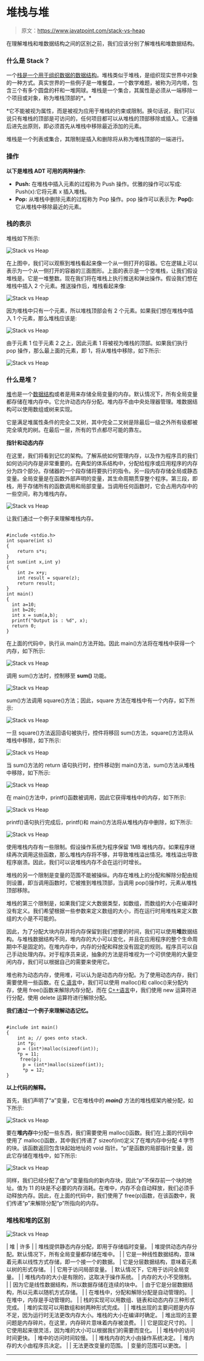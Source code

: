 # 堆栈与堆

> 原文：<https://www.javatpoint.com/stack-vs-heap>

在理解堆栈和堆数据结构之间的区别之前，我们应该分别了解堆栈和堆数据结构。

### 什么是 Stack？

一个[栈是一个用于组织数据的数据结构](https://www.javatpoint.com/data-structure-stack)。堆栈类似于堆栈，是组织现实世界中对象的一种方式。真实世界的一些例子是一堆餐盘，一个数学难题，被称为河内塔，包含三个有多个圆盘的杆和一堆网球。堆栈是一个集合，其属性是必须从一端移除一个项目或对象，称为堆栈顶部的*。*

 *它不能被视为属性，而是被视为应用于堆栈的约束或限制。换句话说，我们可以说只有堆栈的顶部是可访问的，任何项目都可以从堆栈的顶部移除或插入。它遵循后进先出原则，即必须首先从堆栈中移除最近添加的元素。

堆栈是一个列表或集合，其限制是插入和删除将从称为堆栈顶部的一端进行。

### 操作

**以下是堆栈 ADT 可用的两种操作:**

*   **Push:** 在堆栈中插入元素的过程称为 Push 操作。优雅的操作可以写成:
    Push(x):它将元素 x 插入堆栈。
*   **Pop:** 从堆栈中删除元素的过程称为 Pop 操作。pop 操作可以表示为:
    **Pop():** 它从堆栈中移除最近的元素。

### 栈的表示

堆栈如下所示:

![Stack vs Heap](img/f20d1262ef44c66fefe233f71d6872db.png)

在上图中，我们可以观察到堆栈看起来像一个从一侧打开的容器。它在逻辑上可以表示为一个从一侧打开的容器的三面图形。上面的表示是一个空堆栈，让我们假设堆栈是。它是一堆整数。现在我们将在堆栈上执行推送和弹出操作。假设我们想在堆栈中插入 2 个元素。推送操作后，堆栈看起来像:

![Stack vs Heap](img/12307570838108bba45c647c34ff91ce.png)

因为堆栈中只有一个元素，所以堆栈顶部会有 2 个元素。如果我们想在堆栈中插入 1 个元素，那么堆栈应该是:

![Stack vs Heap](img/53d2c77fca2825220b815db650c5f30e.png)

由于元素 1 位于元素 2 之上，因此元素 1 将被视为堆栈的顶部。如果我们执行 pop 操作，那么最上面的元素，即 1，将从堆栈中移除，如下所示:

![Stack vs Heap](img/4a8df216e61d421e7977e28b7ae857ac.png)

### 什么是堆？

[堆](https://www.javatpoint.com/heap-data-structure)也是一个[数据结构](https://www.javatpoint.com/data-structure-tutorial)或者是用来存储全局变量的内存。默认情况下，所有全局变量都存储在堆内存中。它允许动态内存分配。堆内存不由中央处理器管理。堆数据结构可以使用数组或树来实现。

它是满足堆属性条件的完全二叉树，其中完全二叉树是除最后一级之外所有级都被完全填充的树。在最后一层，所有的节点都尽可能的靠左。

**指针和动态内存**

在这里，我们将看到记忆的架构。了解系统如何管理内存，以及作为程序员的我们如何访问内存是非常重要的。在典型的体系结构中，分配给程序或应用程序的内存分为四个部分。存储器的一个段存储将要执行的指令。另一段内存存储全局或静态变量。全局变量是在函数外部声明的变量，其生命周期贯穿整个程序。第三段，即栈，用于存储所有的函数调用和局部变量。当调用任何函数时，它会占用内存中的一些空间，称为堆栈内存。

![Stack vs Heap](img/e0ceffd9215716dccf4338b93233fbc7.png)

让我们通过一个例子来理解堆栈内存。

```

#include <stdio.h>
int square(int s)
{
    return s*s;
}
int sum(int x,int y)
{
    int z= x+y;
    int result = square(z);
    return result;
}
int main()
{
  int a=10;
  int b=20;
  int x = sum(a,b);
  printf("Output is : %d", x);
  return 0;
}

```

在上面的代码中，执行从 main()方法开始。因此 main()方法将在堆栈中获得一个内存，如下所示:

![Stack vs Heap](img/499c53484755e48bf4c44abf7792565c.png)

调用 sum()方法时，控制移至 **sum()** 功能。

![Stack vs Heap](img/c6d7247be01102007a536303d0ad9696.png)

sum()方法调用 square()方法；因此，square 方法在堆栈中有一个内存，如下所示:

![Stack vs Heap](img/bcc51492b9bf44f1012e9167966c019b.png)

一旦 square()方法返回语句被执行，控件将移回 sum()方法，square()方法将从堆栈中移除，如下所示:

![Stack vs Heap](img/d5322a0ceaffce7bd1273486f073269e.png)

当 sum()方法的 return 语句执行时，控件移动到 main()方法，sum()方法从堆栈中移除，如下所示:

![Stack vs Heap](img/959accccecbf8d99c21990c1fc60f40b.png)

在 main()方法中，printf()函数被调用，因此它获得堆栈中的内存，如下所示:

![Stack vs Heap](img/940043f8e111f4fe7a422052c7a1c224.png)

printf()语句执行完成后，printf()和 main()方法将从堆栈内存中删除，如下所示:

![Stack vs Heap](img/6a9f88b61aa7c7260decad1bba2bc364.png)

使用堆栈内存有一些限制。假设操作系统为程序保留 1MB 堆栈内存。如果程序继续再次调用这些函数，那么堆栈内存将不够，并导致堆栈溢出情况。堆栈溢出导致程序崩溃。因此，我们可以说堆栈内存不会在运行时增长。

堆栈的另一个限制是变量的范围不能被操纵。内存在堆栈上的分配和解除分配由规则设置，即当调用函数时，它被推到堆栈顶部，当调用 pop()操作时，元素从堆栈顶部移除。

堆栈的第三个限制是，如果我们定义大数据类型，如数组，而数组的大小在编译时没有定义。我们希望根据一些参数来定义数组的大小，而在运行时用堆栈来定义数组的大小是不可能的。

因此，为了分配大块内存并将内存保留到我们想要的时间，我们可以使用**堆**数据结构。与堆栈数据结构不同，堆内存的大小可以变化，并且在应用程序的整个生命周期中不是固定的。在堆内存中，内存的分配和释放没有固定的规则。程序员可以自己手动处理内存。对于程序员来说，抽象的方法是将堆视为一个可供使用的大量空闲内存，我们可以根据自己的需要来使用它。

堆也称为动态内存，使用堆，可以认为是动态内存分配。为了使用动态内存，我们需要使用一些函数。在 [C 语言](https://www.javatpoint.com/c-programming-language-tutorial)中，我们可以使用 malloc()和 calloc()来分配内存，使用 free()函数来解除内存分配，而在 [C++语言](https://www.javatpoint.com/cpp-tutorial)中，我们使用 new 运算符进行分配，使用 delete 运算符进行解除分配。

**我们通过一个例子来理解动态记忆。**

```

#include int main()
{
    int a; // goes onto stack.
    int *p;
    p = (int*)malloc(sizeof(int));
    *p = 11;
     free(p);
      p = (int*)malloc(sizeof(int));
      *p = 12;
} 
```

**以上代码的解释。**

首先，我们声明了“a”变量，它在堆栈中的 ***main()*** 方法的堆栈框架内被分配，如下所示:

![Stack vs Heap](img/735262a8e03fe20ec3ac98c99f998049.png)

要在**堆内存**中分配一些东西，我们需要使用 malloc()函数。我们在上面的代码中使用了 malloc()函数，其中我们传递了 sizeof(int)定义了在堆内存中分配 4 字节的块。该函数返回包含块起始地址的 void 指针。“p”是函数的局部指针变量，因此它存储在堆栈中，如下所示:

![Stack vs Heap](img/983e378b2e0c6aed8386c898fc418a51.png)

同样，我们已经分配了由“p”变量指向的新内存块，因此“p”不保存前一个块的地址。值为 11 的块是不必要的内存消耗。在堆中，内存不会自动释放，我们必须手动释放内存。因此，在上面的代码中，我们使用了 free(p)函数，在该函数中，我们传递“p”来解除分配“p”所指向的内存。

### 堆栈和堆的区别

![Stack vs Heap](img/9aebd5e2a2df3719ada5986c110ce8af.png)

| 堆 | 许多 |
| 堆栈提供静态内存分配，即用于存储临时变量。 | 堆提供动态内存分配。默认情况下，所有全局变量都存储在堆中。 |
| 它是一种线性数据结构，意味着元素以线性方式存储，即一个接一个的数据。 | 它是分层数据结构，意味着元素以树的形式存储。 |
| 它用于访问局部变量。 | 默认情况下，它用于访问全局变量。 |
| 堆栈内存的大小是有限的，这取决于操作系统。 | 内存的大小不受限制。 |
| 因为它是线性数据结构，所以数据存储在连续的块中。 | 由于它是分层数据结构，所以元素以随机方式存储。 |
| 在堆栈中，分配和解除分配是自动管理的。 | 在堆中，内存是手动管理的。 |
| 栈的实现可以用数组、链表和动态内存三种形式完成。 | 堆的实现可以用数组和树两种形式完成。 |
| 堆栈出现的主要问题是内存不足，因为运行时无法更改内存大小。堆栈的大小在编译时确定。 | 堆出现的主要问题是内存碎片。在这里，内存碎片意味着内存被浪费。 |
| 它是固定尺寸的。 | 它使用起来很灵活，因为堆的大小可以根据我们的需要而变化。 |
| 堆栈中的访问时间更快。 | 堆中的访问时间较慢。 |
| 堆栈内存的大小由操作系统决定。 | 堆内存的大小由程序员决定。 |
| 无法更改变量的范围。 | 变量的范围可以更改。 |

* * **